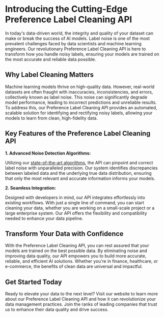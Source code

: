 # Introducing the Cutting-Edge Preference Label Cleaning API

In today's data-driven world, the integrity and quality of your dataset can make or break the success of AI models. Label noise is one of the most prevalent challenges faced by data scientists and machine learning engineers. Our revolutionary Preference Label Cleaning API is here to transform how you handle noisy labels, ensuring your models are trained on the most accurate and reliable data possible.

## Why Label Cleaning Matters

Machine learning models thrive on high-quality data. However, real-world datasets are often fraught with inaccuracies, inconsistencies, and errors, collectively known as label noise. This noise can significantly degrade model performance, leading to incorrect predictions and unreliable results. To address this, our Preference Label Cleaning API provides an automated, scalable solution for identifying and rectifying noisy labels, allowing your models to learn from clean, high-fidelity data.

## Key Features of the Preference Label Cleaning API

**1. Advanced Noise Detection Algorithms:**

Utilizing our [state-of-the-art algorithms](https://github.com/Docta-ai/docta), the API can pinpoint and correct label noise with unparalleled precision. Our system identifies discrepancies between labeled data and the underlying true data distribution, ensuring that only the most relevant and accurate information informs your models.

**2. Seamless Integration:**

Designed with developers in mind, our API integrates effortlessly into existing workflows. With just a single line of command, you can start cleaning your data, whether you are working on a small-scale project or a large enterprise system. Our API offers the flexibility and compatibility needed to enhance your data pipeline.


## Transform Your Data with Confidence

With the Preference Label Cleaning API, you can rest assured that your models are trained on the best possible data. By eliminating noise and improving data quality, our API empowers you to build more accurate, reliable, and efficient AI solutions. Whether you're in finance, healthcare, or e-commerce, the benefits of clean data are universal and impactful.

## Get Started Today

Ready to elevate your data to the next level? Visit our website to learn more about our Preference Label Cleaning API and how it can revolutionize your data management practices. Join the ranks of leading companies that trust us to enhance their data quality and drive success.
